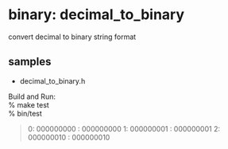 binary: decimal_to_binary
===============

convert decimal to binary string format

## samples
- decimal_to_binary.h  


Build and Run:  
% make test  
% bin/test  
> 0: 000000000 : 000000000 
> 1: 000000001 : 000000001 
> 2: 000000010 : 000000010 

